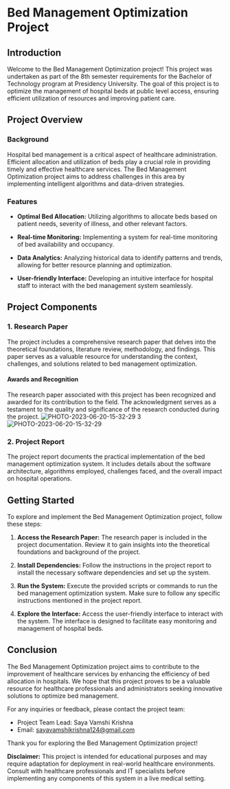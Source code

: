 # Bed Management Optimization Project

## Introduction

Welcome to the Bed Management Optimization project! This project was undertaken as part of the 8th semester requirements for the Bachelor of Technology program at Presidency University. The goal of this project is to optimize the management of hospital beds at public level access, ensuring efficient utilization of resources and improving patient care.

## Project Overview

### Background

Hospital bed management is a critical aspect of healthcare administration. Efficient allocation and utilization of beds play a crucial role in providing timely and effective healthcare services. The Bed Management Optimization project aims to address challenges in this area by implementing intelligent algorithms and data-driven strategies.

### Features

- **Optimal Bed Allocation:** Utilizing algorithms to allocate beds based on patient needs, severity of illness, and other relevant factors.
  
- **Real-time Monitoring:** Implementing a system for real-time monitoring of bed availability and occupancy.

- **Data Analytics:** Analyzing historical data to identify patterns and trends, allowing for better resource planning and optimization.

- **User-friendly Interface:** Developing an intuitive interface for hospital staff to interact with the bed management system seamlessly.

## Project Components

### 1. Research Paper

The project includes a comprehensive research paper that delves into the theoretical foundations, literature review, methodology, and findings. This paper serves as a valuable resource for understanding the context, challenges, and solutions related to bed management optimization.

#### Awards and Recognition
The research paper associated with this project has been recognized and awarded for its contribution to the field. The acknowledgment serves as a testament to the quality and significance of the research conducted during the project.
![PHOTO-2023-06-20-15-32-29 3](https://github.com/VamshiKrish33/Bed-Management-Optimization/assets/118671351/d843d489-6645-4792-8b59-4dd8f6b4d4a3)
![PHOTO-2023-06-20-15-32-29](https://github.com/VamshiKrish33/Bed-Management-Optimization/assets/118671351/865c9716-1f72-4120-ab83-45a7efeb18a1)


### 2. Project Report

The project report documents the practical implementation of the bed management optimization system. It includes details about the software architecture, algorithms employed, challenges faced, and the overall impact on hospital operations.

## Getting Started

To explore and implement the Bed Management Optimization project, follow these steps:

1. **Access the Research Paper:** The research paper is included in the project documentation. Review it to gain insights into the theoretical foundations and background of the project.

2. **Install Dependencies:** Follow the instructions in the project report to install the necessary software dependencies and set up the system.

3. **Run the System:** Execute the provided scripts or commands to run the bed management optimization system. Make sure to follow any specific instructions mentioned in the project report.

4. **Explore the Interface:** Access the user-friendly interface to interact with the system. The interface is designed to facilitate easy monitoring and management of hospital beds.

## Conclusion

The Bed Management Optimization project aims to contribute to the improvement of healthcare services by enhancing the efficiency of bed allocation in hospitals. We hope that this project proves to be a valuable resource for healthcare professionals and administrators seeking innovative solutions to optimize bed management.

For any inquiries or feedback, please contact the project team:

- Project Team Lead: Saya Vamshi Krishna
- Email: sayavamshikrishna124@gmail.com

Thank you for exploring the Bed Management Optimization project!

**Disclaimer:** This project is intended for educational purposes and may require adaptation for deployment in real-world healthcare environments. Consult with healthcare professionals and IT specialists before implementing any components of this system in a live medical setting.
